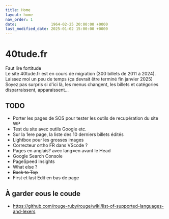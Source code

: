 ```yaml
---
title: Home
layout: home
nav_order: 1
date:               1964-02-25 20:00:00 +0000
last_modified_date: 2025-01-02 15:00:00 +0000
---
```


# 40tude.fr 
Faut lire fortitude  
Le site 40tude.fr est en cours de migration (300 billets de 2011 à 2024).  
Laissez moi un peu de temps (ça devrait être terminé fin janvier 2025)  
Soyez pas surpris si d'ici là, les menus changent, les billets et catégories disparraissent, apparaissent...

## TODO
* Porter les pages de SOS pour tester les outils de recupération du site WP
* Test du site avec outils Google etc.
* Sur la 1ere page, la liste des 10 derniers billets édités
* Lightbox pour les grosses images
* Correcteur ortho FR dans VScode ?
* Pages en anglais? avec lang=en avant le Head
* Google Search Console
* PageSpeed Insights
* What else ? 
* ~~Back to Top~~
* ~~First et last Edit en bas de page~~

## À garder eous le coude
* https://github.com/rouge-ruby/rouge/wiki/list-of-supported-languages-and-lexers

<!-- ## Site under construction - Give me much more time

This is a *bare-minimum* template to create a Jekyll site that uses the [Just the Docs] theme. You can easily set the created site to be published on [GitHub Pages] – the [README] file explains how to do that, along with other details.

If [Jekyll] is installed on your computer, you can also build and preview the created site *locally*. This lets you test changes before committing them, and avoids waiting for GitHub Pages.[^1] And you will be able to deploy your local build to a different platform than GitHub Pages.

More specifically, the created site:

- uses a gem-based approach, i.e. uses a `Gemfile` and loads the `just-the-docs` gem
- uses the [GitHub Pages / Actions workflow] to build and publish the site on GitHub Pages

Other than that, you're free to customize sites that you create with this template, however you like. You can easily change the versions of `just-the-docs` and Jekyll it uses, as well as adding further plugins.

[Browse our documentation][Just the Docs] to learn more about how to use this theme.

To get started with creating a site, simply:

1. click "[use this template]" to create a GitHub repository
2. go to Settings > Pages > Build and deployment > Source, and select GitHub Actions

If you want to maintain your docs in the `docs` directory of an existing project repo, see [Hosting your docs from an existing project repo](https://github.com/just-the-docs/just-the-docs-template/blob/main/README.md#hosting-your-docs-from-an-existing-project-repo) in the template README.

----

[^1]: [It can take up to 10 minutes for changes to your site to publish after you push the changes to GitHub](https://docs.github.com/en/pages/setting-up-a-github-pages-site-with-jekyll/creating-a-github-pages-site-with-jekyll#creating-your-site).

[Just the Docs]: https://just-the-docs.github.io/just-the-docs/
[GitHub Pages]: https://docs.github.com/en/pages
[README]: https://github.com/just-the-docs/just-the-docs-template/blob/main/README.md
[Jekyll]: https://jekyllrb.com
[GitHub Pages / Actions workflow]: https://github.blog/changelog/2022-07-27-github-pages-custom-github-actions-workflows-beta/
[use this template]: https://github.com/just-the-docs/just-the-docs-template/generate -->
